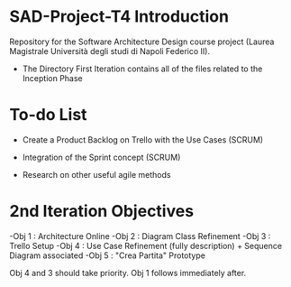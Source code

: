 # SAD-Project-T4 Introduction

Repository for the Software Architecture Design course project (Laurea Magistrale Università degli studi di Napoli Federico II).

- The Directory First Iteration contains all of the files related to the Inception Phase

# To-do List

- Create a Product Backlog on Trello with the Use Cases (SCRUM)

- Integration of the Sprint concept (SCRUM)

- Research on other useful agile methods

# 2nd Iteration Objectives

-Obj 1 : Architecture Online
-Obj 2 : Diagram Class Refinement
-Obj 3 : Trello Setup
-Obj 4 : Use Case Refinement (fully description) + Sequence Diagram associated
-Obj 5 : "Crea Partita" Prototype

Obj 4 and 3 should take priority. Obj 1 follows immediately after.
